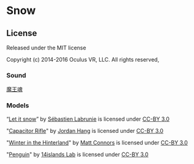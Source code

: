 Snow
===

## License

Released under the MIT license

Copyright (c) 2014-2016 Oculus VR, LLC. All rights reserved,

### Sound

[魔王魂](https://maoudamashii.jokersounds.com/)

### Models

“[Let it snow](https://poly.google.com/view/7FIoX9hSSRy)” by [Sébastien Labrunie](https://poly.google.com/user/d_Pk7XVwzSl) is licensed under [CC-BY 3.0](https://creativecommons.org/licenses/by/3.0/legalcode)

"[Capacitor Rifle](https://poly.google.com/view/4sl07qCR4MB)" by [Jordan Hang](https://poly.google.com/user/8XcZJA3glzC) is licensed under [CC-BY 3.0](https://creativecommons.org/licenses/by/3.0/legalcode)

"[Winter in the Hinterland](https://poly.google.com/view/bmDjSxceaEE)" by [Matt Connors](https://poly.google.com/user/5MWzpT44wkz) is licensed under [CC-BY 3.0](https://creativecommons.org/licenses/by/3.0/legalcode)

"[Penguin](https://poly.google.com/view/9flg7P1x7sc)" by [14islands Lab](https://poly.google.com/user/1aLhJHbABkb) is licensed under [CC-BY 3.0](https://creativecommons.org/licenses/by/3.0/legalcode)

